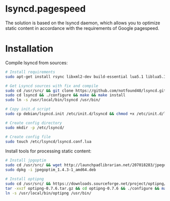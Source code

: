 # lsyncd.pagespeed

The solution is based on the lsyncd daemon, which allows you to optimize static content in accordance with the requirements of Google pagespeed.

# Installation

Compile lsyncd from sources:

```bash
# Install requirements
sudo apt-get install rsync libxml2-dev build-essential lua5.1 liblua5.1-dev

# Get Lsyncd sources with fix and compile
sudo cd /usr/src/ && git clone https://github.com/notfound48/lsyncd.git
sudo cd lsyncd && ./configure && make && make install
sudo ln -s /usr/local/bin/lsyncd /usr/bin/

# Copy init.d script
sudo cp debian/lsyncd.init /etc/init.d/lsyncd && chmod +x /etc/init.d/lsyncd

# Create config directory 
sudo mkdir -p /etc/lsyncd/

# Create config file
sudo touch /etc/lsyncd/lsyncd.conf.lua
```
Install tools for processing static content:

```bash
# Install jpgoptim
sudo cd /usr/src/ && wget http://launchpadlibrarian.net/207018283/jpegoptim_1.4.3-1_amd64.deb
sudo dpkg -i jpegoptim_1.4.3-1_amd64.deb

# Install optipng
sudo cd /usr/src/ && https://downloads.sourceforge.net/project/optipng/OptiPNG/optipng-0.7.6/optipng-0.7.6.tar.gz
tar -xvzf optipng-0.7.6.tar.gz && cd optipng-0.7.6 && ./configure && make && make install
ln -s /usr/local/bin/optipng /usr/bin/
```
